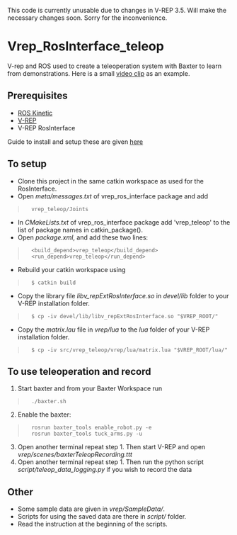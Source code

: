 This code is currently unusable due to changes in V-REP 3.5. Will make the necessary changes soon. Sorry for the inconvenience.

# Vrep_RosInterface_teleop
V-rep and ROS used to create a teleoperation system with Baxter to learn from demonstrations. Here is a small [video clip](https://youtu.be/53QvpNsICyA) as an example.

## Prerequisites
* [ROS Kinetic](http://wiki.ros.org/kinetic/Installation)
* [V-REP](http://www.coppeliarobotics.com/downloads.html)
* V-REP RosInterface

Guide to install and setup these are given [here](https://github.com/akhilj95/vrep_teleop/wiki/RosInterface-Setup)

## To setup
* Clone this project in the same catkin workspace as used for the RosInterface.
* Open _meta/messages.txt_ of vrep_ros_interface package and add
>       vrep_teleop/Joints
* In _CMakeLists.txt_ of vrep_ros_interface package add 'vrep_teleop' to the list of package names in catkin_package().
* Open _package.xml_, and add these two lines:
>       <build_depend>vrep_teleop</build_depend>
>       <run_depend>vrep_teleop</run_depend>    
* Rebuild your catkin workspace using
>       $ catkin build
* Copy the library file _libv_repExtRosInterface.so_ in _devel/lib_ folder to your V-REP installation folder.
>       $ cp -iv devel/lib/libv_repExtRosInterface.so "$VREP_ROOT/"
* Copy the _matrix.lau_ file in _vrep/lua_ to the _lua_ folder of your V-REP installation folder.
>       $ cp -iv src/vrep_teleop/vrep/lua/matrix.lua "$VREP_ROOT/lua/"

## To use teleoperation and record
1) Start baxter and from your Baxter Workspace run
>       ./baxter.sh
2) Enable the baxter:
>       rosrun baxter_tools enable_robot.py -e
>       rosrun baxter_tools tuck_arms.py -u
3) Open another terminal repeat step 1. Then start V-REP and open _vrep/scenes/baxterTeleopRecording.ttt_
4) Open another terminal repeat step 1. Then run the python script _script/teleop_data_logging.py_ if you wish to record the data


## Other
* Some sample data are given in _vrep/SampleData/_.
* Scripts for using the saved data are there in _script/_ folder.
* Read the instruction at the beginning of the scripts.
